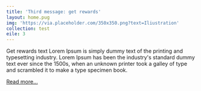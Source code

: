 ```yaml
---
title: 'Third message: get rewards'
layout: home.pug
img: 'https://via.placeholder.com/350x350.png?text=Iliustration'
collection: test
eile: 3
---
```

Get rewards text Lorem Ipsum is simply dummy text of the printing and typesetting industry. Lorem Ipsum has been the industry's standard dummy text ever since the 1500s, when an unknown printer took a galley of type and scrambled it to make a type specimen book.

<a href="gifts.html" class="button">Read more...</a>